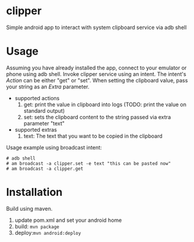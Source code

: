 # clipper
Simple android app to interact with system clipboard service via adb shell

# Usage
Assuming you have already installed the app, connect to your emulator or phone using adb shell.
Invoke clipper service using an intent. The intent's *Action* can be either "get" or "set". When setting the clipboard value, pass your string as an *Extra* parameter.

* supported actions
  1. get: print the value in clipboard into logs (TODO: print the value on standard output)
  2. set: sets the clipboard content to the string passed via extra parameter "text"
* supported extras
  1. text: The text that you want to be copied in the clipboard

Usage example using broadcast intent:


	# adb shell
	# am broadcast -a clipper.set -e text "this can be pasted now"
	# am broadcast -a clipper.get


# Installation
Build using maven.

1. update pom.xml and set your android home
2. build: `mvn package` 
3. deploy:`mvn android:deploy`


